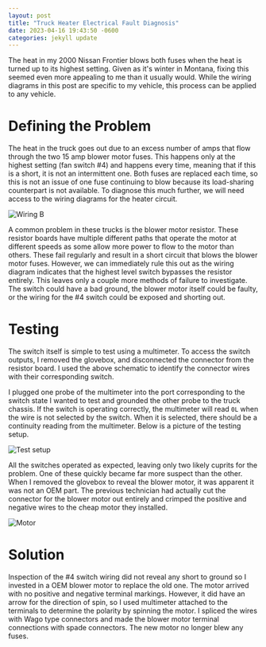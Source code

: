 ```yaml
---
layout: post
title: "Truck Heater Electrical Fault Diagnosis"
date: 2023-04-16 19:43:50 -0600
categories: jekyll update
---
```


The heat in my 2000 Nissan Frontier blows both fuses when the heat is turned up to its highest setting. Given as it's winter in Montana, fixing this seemed even more appealing to me than it usually would. While the wiring diagrams in this post are specific to my vehicle, this process can be applied to any vehicle. 

# Defining the Problem
The heat in the truck goes out due to an excess number of amps that flow through the two 15 amp blower motor fuses. This happens only at the highest setting (fan switch #4) and happens every time, meaning that if this is a short, it is not an intermittent one. Both fuses are replaced each time, so this is not an issue of one fuse continuing to blow because its load-sharing counterpart is not available. To diagnose this much further, we will need access to the wiring diagrams for the heater circuit.

![Wiring B](/assets/wiring_b.png)

A common problem in these trucks is the blower motor resistor. These resistor boards have multiple different paths that operate the motor at different speeds as some allow more power to flow to the motor than others. These fail regularly and result in a short circuit that blows the blower motor fuses. However, we can immediately rule this out as the wiring diagram indicates that the highest level switch bypasses the resistor entirely. This leaves only a couple more methods of failure to investigate. The switch could have a bad ground, the blower motor itself could be faulty, or the wiring for the #4 switch could be exposed and shorting out.

# Testing
The switch itself is simple to test using a multimeter. To access the switch outputs, I removed the glovebox, and disconnected the connector from the resistor board. I used the above schematic to identify the connector wires with their corresponding switch. 

<!-- ![Wiring A](/assets/wiring_a.png) -->

I plugged one probe of the multimeter into the port corresponding to the switch state I wanted to test and grounded the other probe to the truck chassis. If the switch is operating correctly, the multimeter will read `0L` when the wire is not selected by the switch. When it is selected, there should be a continuity reading from the multimeter. Below is a picture of the testing setup.

![Test setup](/assets/test_setup.jpg)

All the switches operated as expected, leaving only two likely cuprits for the problem. One of these quickly became far more suspect than the other. When I removed the glovebox to reveal the blower motor, it was apparent it was not an OEM part. The previous technician had actually cut the connector for the blower motor out entirely and crimped the positive and negative wires to the cheap motor they installed.

![Motor](/assets/blower_motor.jpg)

# Solution
Inspection of the #4 switch wiring did not reveal any short to ground so I invested in a OEM blower motor to replace the old one. The motor arrived with no positive and negative terminal markings. However, it did have an arrow for the direction of spin, so I used multimeter attached to the terminals to determine the polarity by spinning the motor. I spliced the wires with Wago type connectors and made the blower motor terminal connections with spade connectors. The new motor no longer blew any fuses.
